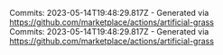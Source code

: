 Commits: 2023-05-14T19:48:29.817Z - Generated via https://github.com/marketplace/actions/artificial-grass
<br>
Commits: 2023-05-14T19:48:29.817Z - Generated via https://github.com/marketplace/actions/artificial-grass
<br>
